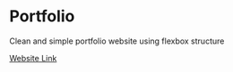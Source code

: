 # Portfolio
Clean and simple portfolio website using flexbox structure

<a href="https://fitzpk.github.io/Portfolio/">Website Link</a>

